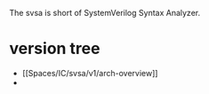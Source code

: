 The svsa is short of SystemVerilog Syntax Analyzer.
# version tree
- [[Spaces/IC/svsa/v1/arch-overview]]
- 